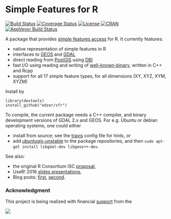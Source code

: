 # Simple Features for R

[![Build Status](https://travis-ci.org/edzer/sfr.png?branch=master)](https://travis-ci.org/edzer/sfr)
[![Coverage Status](https://img.shields.io/codecov/c/github/edzer/sfr/master.svg)](https://codecov.io/github/edzer/sfr?branch=master)
[![License](http://img.shields.io/badge/license-GPL%20%28%3E=%202%29-brightgreen.svg?style=flat)](http://www.gnu.org/licenses/gpl-2.0.html) 
[![CRAN](http://www.r-pkg.org/badges/version/sf)](http://cran.rstudio.com/package=sf) [![AppVeyor Build Status](https://ci.appveyor.com/api/projects/status/github/edzer/sfr?branch=master&svg=true)](https://ci.appveyor.com/project/edzer/sfr)


A package that provides [simple features access](https://en.wikipedia.org/wiki/Simple_Features) for R. It currently features:

* native representation of simple features in R
* interfaces to [GEOS](https://trac.osgeo.org/geos) and [GDAL](http://www.gdal.org/)
* direct reading from [PostGIS](http://postgis.net/) using [DBI](https://cran.r-project.org/web/packages/DBI/index.html)
* fast I/O using reading and writing of [well-known-binary](https://en.wikipedia.org/wiki/Well-known_text#Well-known_binary), written in C++ and Rcpp
* support for all 17 simple feature types, for all dimensions (XY, XYZ, XYM, XYZM)

Install by
```
library(devtools)
install_github("edzer/sfr")
```

To compile, the current package needs a C++ compiler, and binary development versions of GDAL 2.x and GEOS. For e.g. Ubuntu or debian operating systems, one could either

* install from source; see the [travis](https://github.com/edzer/sfr/blob/master/.travis.yml) config file for hints, or
* add [ubuntugis-unstable](http://ppa.launchpad.net/ubuntugis/ubuntugis-unstable/ubuntu/) to the package repositories, and then `sudo apt-get install libgdal-dev libgeos++-dev`.

See also:

* the original R Consortium ISC [proposal](PROPOSAL.md),
* UseR! 2016 [slides presentations](http://pebesma.staff.ifgi.de/pebesma_sfr.pdf),
* Blog posts: [first](http://r-spatial.org/r/2016/02/15/simple-features-for-r.html), [second](http://r-spatial.org/r/2016/07/18/sf2.html).

### Acknowledgment

This project is being realized with financial [support](https://www.r-consortium.org/projects) from the

[![](https://www.r-consortium.org/sites/cpstandard/files/rconsort_logo_sml.png)](https://www.r-consortium.org/)
